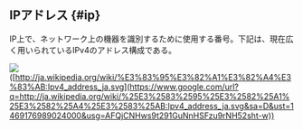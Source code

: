 ## IPアドレス {#ip}

IP上で、ネットワーク上の機器を識別するために使用する番号。下記は、現在広く用いられているIPv4のアドレス構成である。

![](https://upload.wikimedia.org/wikipedia/commons/2/29/Ipv4_address_ja.svg)
([http://ja.wikipedia.org/wiki/%E3%83%95%E3%82%A1%E3%82%A4%E3%83%AB:Ipv4_address_ja.svg](https://www.google.com/url?q=http://ja.wikipedia.org/wiki/%25E3%2583%2595%25E3%2582%25A1%25E3%2582%25A4%25E3%2583%25AB:Ipv4_address_ja.svg&sa=D&ust=1469176989024000&usg=AFQjCNHws9t291GuNnHSFzu9rNH52sht-w))
